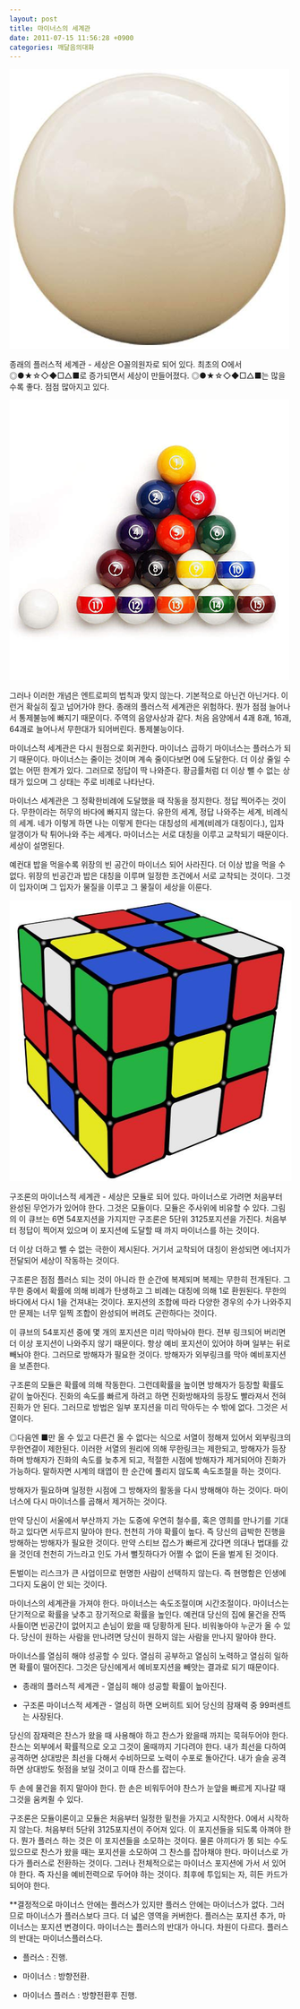 ```yaml
---
layout: post
title: 마이너스의 세계관
date: 2011-07-15 11:56:28 +0900
categories: 깨달음의대화
---
```

 <img alt="24.JPG" src="files/attach/images/198/177/182/24.JPG" width="500" height="500" />



종래의 플러스적 세계관 - 세상은 O꼴의원자로 되어 있다. 최초의 O에서 ◎●★☆◇◆□△■로 증가되면서 세상이 만들어졌다. ◎●★☆◇◆□△■는 많을수록 좋다. 점점 많아지고 있다.





<img alt="1.jpg" src="files/attach/images/198/177/182/1.jpg" width="500" height="500" />



그러나 이러한 개념은 엔트로피의 법칙과 맞지 않는다. 기본적으로 아닌건 아닌거다. 이런거 확실히 짚고 넘어가야 한다. 종래의 플러스적 세계관은 위험하다. 뭔가 점점 늘어나서 통제불능에 빠지기 때문이다. 주역의 음양사상과 같다. 처음 음양에서 4괘 8괘, 16괘, 64괘로 늘어나서 무한대가 되어버린다. 통제불능이다. 



마이너스적 세계관은 다시 원점으로 회귀한다. 마이너스 곱하기 마이너스는 플러스가 되기 때문이다. 마이너스는 줄이는 것이며 계속 줄이다보면 0에 도달한다. 더 이상 줄일 수 없는 어떤 한계가 있다. 그러므로 정답이 딱 나와준다. 황금률처럼 더 이상 뺄 수 없는 상태가 있으며 그 상태는 주로 비례로 나타난다. 



마이너스 세계관은 그 정확한비례에 도달했을 때 작동을 정지한다. 정답 찍어주는 것이다. 무한이라는 허무의 바다에 빠지지 않는다. 유한의 세계, 정답 나와주는 세계, 비례식의 세계. 네가 이렇게 하면 나는 이렇게 한다는 대칭성의 세계(비례가 대칭이다.), 입자 알갱이가 탁 튀어나와 주는 세계다. 마이너스는 서로 대칭을 이루고 교착되기 때문이다. 세상이 설명된다.



예컨대 밥을 먹을수록 위장의 빈 공간이 마이너스 되어 사라진다. 더 이상 밥을 먹을 수 없다. 위장의 빈공간과 밥은 대칭을 이루며 일정한 조건에서 서로 교착되는 것이다. 그것이 입자이며 그 입자가 물질을 이루고 그 물질이 세상을 이룬다.





<img alt="0.JPG" src="files/attach/images/198/177/182/0.JPG" width="506" height="502" />



구조론의 마이너스적 세계관 - 세상은 모듈로 되어 있다. 마이너스로 가려면 처음부터 완성된 무언가가 있어야 한다. 그것은 모듈이다. 모듈은 주사위에 비유할 수 있다. 그림의 이 큐브는 6면 54포지션을 가지지만 구조론은 5단위 3125포지션을 가진다. 처음부터 정답이 찍어져 있으며 이 포지션에 도달할 때 까지 마이너스를 하는 것이다. 



더 이상 더하고 뺄 수 없는 극한이 제시된다. 거기서 교착되어 대칭이 완성되면 에너지가 전달되어 세상이 작동하는 것이다.



구조론은 점점 플러스 되는 것이 아니라 한 순간에 복제되며 복제는 무한히 전개된다. 그 무한 중에서 확률에 의해 비례가 탄생하고 그 비례는 대칭에 의해 1로 환원된다. 무한의 바다에서 다시 1을 건져내는 것이다. 포지션의 조합에 따라 다양한 경우의 수가 나와주지만 문제는 너무 일찍 조합이 완성되어 버려도 곤란하다는 것이다.



이 큐브의 54포지션 중에 몇 개의 포지션은 미리 막아놔야 한다. 전부 링크되어 버리면 더 이상 포지션이 나와주지 않기 때문이다. 항상 예비 포지션이 있어야 하며 일부는 뒤로 빼놔야 한다. 그러므로 방해자가 필요한 것이다. 방해자가 외부링크를 막아 예비포지션을 보존한다.



구조론의 모듈은 확률에 의해 작동한다. 그런데확률을 높이면 방해자가 등장할 확률도 같이 높아진다. 진화의 속도를 빠르게 하려고 하면 진화방해자의 등장도 빨라져서 전혀 진화가 안 된다. 그러므로 방법은 일부 포지션을 미리 막아두는 수 밖에 없다. 그것은 서열이다.



◎다음엔 ■만 올 수 있고 다른건 올 수 없다는 식으로 서열이 정해져 있어서 외부링크의 무한연결이 제한된다. 이러한 서열의 원리에 의해 무한링크는 제한되고, 방해자가 등장하며 방해자가 진화의 속도를 늦추게 되고, 적절한 시점에 방해자가 제거되어야 진화가 가능하다. 말하자면 시계의 태엽이 한 순간에 풀리지 않도록 속도조절을 하는 것이다. 



방해자가 필요하며 일정한 시점에 그 방해자의 활동을 다시 방해해야 하는 것이다. 마이너스에 다시 마이너스를 곱해서 제거하는 것이다. 



만약 당신이 서울에서 부산까지 가는 도중에 우연히 철수를, 혹은 영희를 만나기를 기대하고 있다면 서두르지 말아야 한다. 천천히 가야 확률이 높다. 즉 당신의 급박한 진행을 방해하는 방해자가 필요한 것이다. 만약 스티브 잡스가 빠르게 갔다면 의대나 법대를 갔을 것인데 천천히 가느라고 인도 가서 뻘짓하다가 어쩔 수 없이 돈을 벌게 된 것이다. 



돈벌이는 리스크가 큰 사업이므로 현명한 사람이 선택하지 않는다. 즉 현명함은 인생에 그다지 도움이 안 되는 것이다.



마이너스의 세계관을 가져야 한다. 마이너스는 속도조절이며 시간조절이다. 마이너스는 단기적으로 확률을 낮추고 장기적으로 확률을 높인다. 예컨대 당신의 집에 물건을 잔뜩 사들이면 빈공간이 없어지고 손님이 왔을 때 당황하게 된다. 비워놓아야 누군가 올 수 있다. 당신이 원하는 사람을 만나려면 당신이 원하지 않는 사람을 만나지 말아야 한다.



마이너스를 열심히 해야 성공할 수 있다. 열심히 공부하고 열심히 노력하고 열심히 일하면 확률이 떨어진다. 그것은 당신에게서 예비포지션을 빼앗는 결과로 되기 때문이다.



* 종래의 플러스적 세계관 - 열심히 해야 성공할 확률이 높아진다.

* 구조론 마이너스적 세계관 - 열심히 하면 오버히트 되어 당신의 잠재력 중 99퍼센트는 사장된다. 



당신의 잠재력은 찬스가 왔을 때 사용해야 하고 찬스가 왔을때 까지는 묵혀두어야 한다. 찬스는 외부에서 확률적으로 오고 그것이 올때까지 기다려야 한다. 내가 최선을 다하여 공격하면 상대방은 최선을 다해서 수비하므로 노력이 수포로 돌아간다. 내가 슬슬 공격하면 상대방도 헛점을 보일 것이고 이때 찬스를 잡는다.



두 손에 물건을 쥐지 말아야 한다. 한 손은 비워두어야 찬스가 눈앞을 빠르게 지나갈 때 그것을 움켜쥘 수 있다. 



구조론은 모듈이론이고 모듈은 처음부터 일정한 밑천을 가지고 시작한다. 0에서 시작하지 않는다. 처음부터 5단위 3125포지션이 주어져 있다. 이 포지션들을 되도록 아껴야 한다. 뭔가 플러스 하는 것은 이 포지션들을 소모하는 것이다. 물론 아끼다가 똥 되는 수도 있으므로 찬스가 왔을 때는 포지션을 소모하여 그 찬스를 잡아채야 한다. 마이너스로 가다가 플러스로 전환하는 것이다. 그러나 전체적으로는 마이너스 포지션에 가서 서 있어야 한다. 즉 자신을 예비전력으로 두어야 하는 것이다. 최후에 투입되는 자, 히든 카드가 되어야 한다. 





**결정적으로 마이너스 안에는 플러스가 있지만 플러스 안에는 마이너스가 없다. 그러므로 마이너스가 플러스보다 크다. 더 넓은 영역을 커버한다. 플러스는 포지션 추가, 마이너스는 포지션 변경이다. 마이너스는 플러스의 반대가 아니다. 차원이 다르다. 플러스의 반대는 마이너스플러스다. 



- 플러스 : 진행.

- 마이너스 : 방향전환.

- 마이너스 플러스 : 방향전환후 진행.
